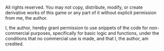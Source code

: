 All rights reserved. You may not copy, distribute, modify, or create derivative works of this game or any part of it without explicit permission from me, the author.

I, the author, hereby grant permission to use snippets of the code for non-commercial purposes, specifically for basic logic and functions, under the conditions that no commercial use is made, and that I, the author, am credited.